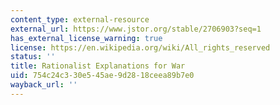 ```yaml
---
content_type: external-resource
external_url: https://www.jstor.org/stable/2706903?seq=1
has_external_license_warning: true
license: https://en.wikipedia.org/wiki/All_rights_reserved
status: ''
title: Rationalist Explanations for War
uid: 754c24c3-30e5-45ae-9d28-18ceea89b7e0
wayback_url: ''
---
```

